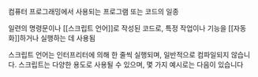 컴퓨터 프로그래밍에서 사용되는 프로그램 또는 코드의 일종

일련의 명령문이나 [[스크립트 언어]]로 작성된 코드로, 특정 작업이나 기능을 [[자동화]]하거나 실행하는 데 사용됨

스크립트 언어는 인터프리터에 의해 한 줄씩 실행되며, 일반적으로 컴파일되지 않습니다. 스크립트는 다양한 용도로 사용될 수 있으며, 몇 가지 예시로는 다음이 있습니다